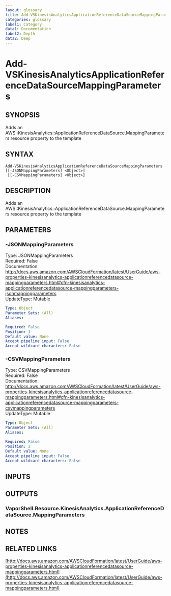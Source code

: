 ```yaml
---
layout: glossary
title: Add-VSKinesisAnalyticsApplicationReferenceDataSourceMappingParameters
categories: glossary
label1: Category
data1: Documentation
label2: Depth
data2: Deep
---
```


# Add-VSKinesisAnalyticsApplicationReferenceDataSourceMappingParameters

## SYNOPSIS
Adds an AWS::KinesisAnalytics::ApplicationReferenceDataSource.MappingParameters resource property to the template

## SYNTAX

```
Add-VSKinesisAnalyticsApplicationReferenceDataSourceMappingParameters [[-JSONMappingParameters] <Object>]
 [[-CSVMappingParameters] <Object>]
```

## DESCRIPTION
Adds an AWS::KinesisAnalytics::ApplicationReferenceDataSource.MappingParameters resource property to the template

## PARAMETERS

### -JSONMappingParameters
Type: JSONMappingParameters    
Required: False    
Documentation: http://docs.aws.amazon.com/AWSCloudFormation/latest/UserGuide/aws-properties-kinesisanalytics-applicationreferencedatasource-mappingparameters.html#cfn-kinesisanalytics-applicationreferencedatasource-mappingparameters-jsonmappingparameters    
UpdateType: Mutable

```yaml
Type: Object
Parameter Sets: (All)
Aliases: 

Required: False
Position: 1
Default value: None
Accept pipeline input: False
Accept wildcard characters: False
```

### -CSVMappingParameters
Type: CSVMappingParameters    
Required: False    
Documentation: http://docs.aws.amazon.com/AWSCloudFormation/latest/UserGuide/aws-properties-kinesisanalytics-applicationreferencedatasource-mappingparameters.html#cfn-kinesisanalytics-applicationreferencedatasource-mappingparameters-csvmappingparameters    
UpdateType: Mutable

```yaml
Type: Object
Parameter Sets: (All)
Aliases: 

Required: False
Position: 2
Default value: None
Accept pipeline input: False
Accept wildcard characters: False
```

## INPUTS

## OUTPUTS

### VaporShell.Resource.KinesisAnalytics.ApplicationReferenceDataSource.MappingParameters

## NOTES

## RELATED LINKS

[http://docs.aws.amazon.com/AWSCloudFormation/latest/UserGuide/aws-properties-kinesisanalytics-applicationreferencedatasource-mappingparameters.html](http://docs.aws.amazon.com/AWSCloudFormation/latest/UserGuide/aws-properties-kinesisanalytics-applicationreferencedatasource-mappingparameters.html)

